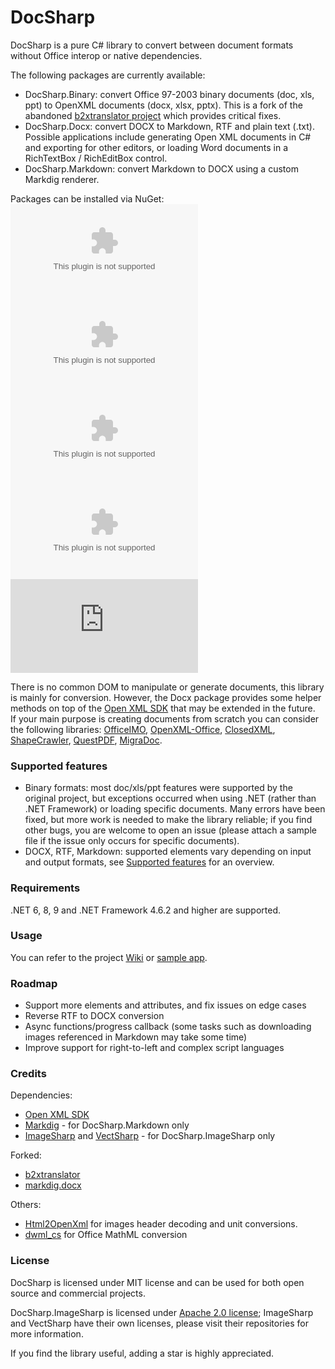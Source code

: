 # DocSharp

DocSharp is a pure C# library to convert between document formats without Office interop or native dependencies.

The following packages are currently available:

- DocSharp.Binary: convert Office 97-2003 binary documents (doc, xls, ppt) to OpenXML documents (docx, xlsx, pptx). This is a fork of the abandoned [b2xtranslator project](https://github.com/EvolutionJobs/b2xtranslator) which provides critical fixes. 
- DocSharp.Docx: convert DOCX to Markdown, RTF and plain text (.txt). Possible applications include generating Open XML documents in C# and exporting for other editors, or loading Word documents in a RichTextBox / RichEditBox control.
- DocSharp.Markdown: convert Markdown to DOCX using a custom Markdig renderer.

Packages can be installed via NuGet:  
[![NuGet](https://img.shields.io/nuget/vpre/DocSharp.Binary.Doc?style=flat-square&label=DocSharp.Binary.Doc)](https://www.nuget.org/packages/DocSharp.Binary.Doc/) 
[![NuGet](https://img.shields.io/nuget/vpre/DocSharp.Binary.Xls?style=flat-square&label=DocSharp.Binary.Xls)](https://www.nuget.org/packages/DocSharp.Binary.Xls/)
[![NuGet](https://img.shields.io/nuget/vpre/DocSharp.Binary.Ppt?style=flat-square&label=DocSharp.Binary.Ppt)](https://www.nuget.org/packages/DocSharp.Binary.Ppt/)
[![NuGet](https://img.shields.io/nuget/vpre/DocSharp.Docx?style=flat-square&label=DocSharp.Docx)](https://www.nuget.org/packages/DocSharp.Docx/)
[![NuGet](https://img.shields.io/nuget/vpre/DocSharp.Markdown?style=flat-square&label=DocSharp.Markdown)](https://www.nuget.org/packages/DocSharp.Markdown/)

There is no common DOM to manipulate or generate documents, this library is mainly for conversion. However, the Docx package provides some helper methods on top of the [Open XML SDK](https://github.com/dotnet/Open-XML-SDK) that may be extended in the future.  
If your main purpose is creating documents from scratch you can consider the following libraries: [OfficeIMO](https://github.com/EvotecIT/OfficeIMO), [OpenXML-Office](https://github.com/DraviaVemal/OpenXML-Office), [ClosedXML](https://github.com/ClosedXML/ClosedXML), [ShapeCrawler](https://github.com/ShapeCrawler/ShapeCrawler), [QuestPDF](https://github.com/QuestPDF/QuestPDF), [MigraDoc](https://github.com/empira/PDFsharp).

### Supported features

- Binary formats: most doc/xls/ppt features were supported by the original project, but exceptions occurred when using .NET (rather than .NET Framework) or loading specific documents. Many errors have been fixed, but more work is needed to make the library reliable; if you find other bugs, you are welcome to open an issue (please attach a sample file if the issue only occurs for specific documents).
- DOCX, RTF, Markdown: supported elements vary depending on input and output formats, see [Supported features](https://github.com/manfromarce/DocSharp/documentation/Supported_features.MD) for an overview.

### Requirements

.NET 6, 8, 9 and .NET Framework 4.6.2 and higher are supported.

### Usage

You can refer to the project [Wiki](https://github.com/manfromarce/DocSharp/wiki) or [sample app](https://github.com/manfromarce/DocSharp/tree/main/samples/WpfApp1).

### Roadmap

- Support more elements and attributes, and fix issues on edge cases
- Reverse RTF to DOCX conversion
- Async functions/progress callback (some tasks such as downloading images referenced in Markdown may take some time)
- Improve support for right-to-left and complex script languages

### Credits

Dependencies: 
- [Open XML SDK](https://github.com/dotnet/Open-XML-SDK)
- [Markdig](https://github.com/xoofx/markdig) - for DocSharp.Markdown only
- [ImageSharp](https://github.com/SixLabors/ImageSharp) and [VectSharp](https://github.com/arklumpus/VectSharp) - for DocSharp.ImageSharp only

Forked: 
- [b2xtranslator](https://github.com/EvolutionJobs/b2xtranslator)
- [markdig.docx](https://github.com/morincer/markdig.docx)

Others:
- [Html2OpenXml](https://github.com/onizet/html2openxml) for images header decoding and unit conversions.
- [dwml_cs](https://github.com/m-x-d/dwml_cs) for Office MathML conversion

### License

DocSharp is licensed under MIT license and can be used for both open source and commercial projects.  

DocSharp.ImageSharp is licensed under [Apache 2.0 license](https://www.apache.org/licenses/LICENSE-2.0.txt); ImageSharp and VectSharp have their own licenses, please visit their repositories for more information.

If you find the library useful, adding a star is highly appreciated.
